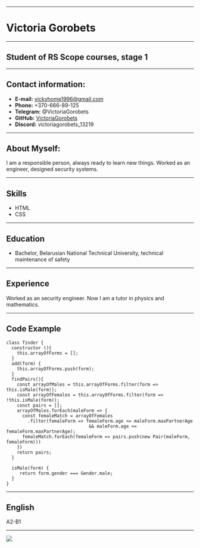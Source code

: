 ****
# Victoria Gorobets
****
## Student of RS Scope courses, stage 1
****
## Contact information:
* **E-mail:** vickyhome1996@gmail.com
* **Phone:** +370-666-89-125 
* **Telegram:** @VictoriaGorobets
* **GitHub:** [VictoriaGorobets](https://github.com/VictoriaGorobets)
* **Discord:** victoriagorobets_13219
****
## About Myself:
I am a responsible person, always ready to learn new things. Worked as an engineer, designed security systems.
****
## Skills
* HTML
* CSS
****
## Education
* Bachelor, Belarusian National Technical University, technical maintenance of safety
****
## Experience 
Worked as an security engineer. Now I am a tutor in physics and mathematics.

**** 
## Code Example
```
class Tinder {
  constructor (){
    this.arrayOfForms = [];
  }
  add(form) {
    this.arrayOfForms.push(form);
  }
  findPairs(){
    const arrayOfMales = this.arrayOfForms.filter(form => this.isMale(form));
    const arrayOfFemales = this.arrayOfForms.filter(form => !this.isMale(form));
    const pairs = [];
    arrayOfMales.forEach(maleForm => {
      const femaleMatch = arrayOfFemales
        .filter(femaleForm => femaleForm.age <= maleForm.maxPartnerAge
                               && maleForm.age <= femaleForm.maxPartnerAge);
      femaleMatch.forEach(femaleForm => pairs.push(new Pair(maleForm, femaleForm)))
    })
    return pairs;
  }
  
  isMale(form) {
     return form.gender === Gender.male;
  }
}
```
****
## English
A2-B1
****
![](https://avatars.githubusercontent.com/u/106545511?s=400&u=07d521c4e542b7d9195d3ac82cb2225c530386a6&v=4)
